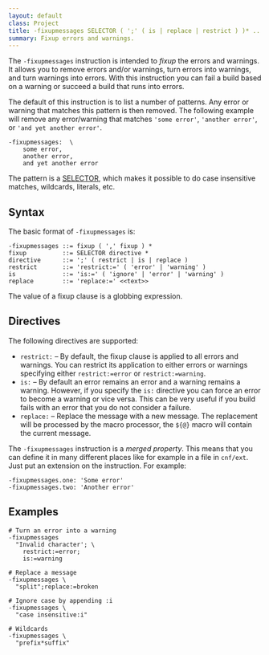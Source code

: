 ```yaml
---
layout: default
class: Project
title: -fixupmessages SELECTOR ( ';' ( is | replace | restrict ) )* ... 
summary: Fixup errors and warnings. 
---
```


The `-fixupmessages` instruction is intended to _fixup_ the errors and warnings. It allows you to remove errors and/or warnings, turn errors into warnings, and turn warnings into errors. With this instruction you can fail a build based on a warning or succeed a build that runs into errors.

The default of this instruction is to list a number of patterns. Any error or warning that matches this pattern is then removed. The following example will remove any  error/warning that matches `'some error'`, `'another error'`, or `'and yet another error'`.

	-fixupmessages:  \
		some error, 
		another error, 
		and yet another error

The pattern is a [SELECTOR][1], which makes it possible to do case insensitive matches, wildcards, literals, etc.

## Syntax

The basic format of `-fixupmessages` is:

	-fixupmessages ::= fixup ( ',' fixup ) *
	fixup          ::= SELECTOR directive *
	directive      ::= ';' ( restrict | is | replace )
	restrict       ::= 'restrict:=' ( 'error' | 'warning' )
	is             ::= 'is:=' ( 'ignore' | 'error' | 'warning' )
	replace        ::= 'replace:=' <<text>> 


The value of a fixup clause is a globbing expression.

## Directives

The following directives are supported:

* `restrict:` – By default, the fixup clause is applied to all errors and warnings. You can restrict its application to either errors or warnings specifying either `restrict:=error` or `restrict:=warning`.
* `is:` – By default an error remains an error and a warning remains a warning. However, if you specify the `is:` directive you can force an error to become a warning or vice versa. This can be very useful if you build fails with an error that you do not consider a failure.
* `replace:` – Replace the message with a new message. The replacement will be processed by the macro processor, the `${@}` macro will contain the current message.

The `-fixupmessages` instruction is a _merged property_. This means that you can define it in many different places like for example in a file in `cnf/ext`. Just put an extension on the instruction. For example:

	-fixupmessages.one: 'Some error'
	-fixupmessages.two: 'Another error'

## Examples

	# Turn an error into a warning
	-fixupmessages
	  "Invalid character'; \
	    restrict:=error;
	    is:=warning
  
	# Replace a message
	-fixupmessages \
	  "split";replace:=broken
	  
	# Ignore case by appending :i
	-fixupmessages \
	  "case insensitive:i"
	
	# Wildcards
	-fixupmessages \
	  "prefix*suffix"
	
[1]: http://bnd.bndtools.org/chapters/820-instructions.html#selector
